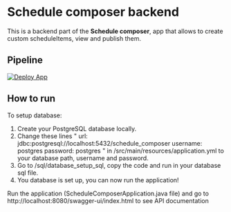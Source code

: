 # Schedule composer backend
This is a backend part of the **Schedule composer**, app that allows to create custom scheduleItems, view and publish them.

## Pipeline
[![Deploy App](https://github.com/TynaiS/schedule_composer_backend/actions/workflows/deploy.yml/badge.svg?branch=main)](https://github.com/TynaiS/schedule_composer_backend/actions/workflows/deploy.yml)

## How to run
To setup database: 
  1) Create your PostgreSQL database locally.
  2) Change these lines
     "
         url: jdbc:postgresql://localhost:5432/schedule_composer
         username: postgres
         password: postgres
     "
     in /src/main/resources/application.yml to your database path, username and password.
  4) Go to /sql/database_setup_sql, copy the code and run in your database sql file.
  5) You database is set up, you can now run the application!



Run the application (ScheduleComposerApplication.java file) and go to http://localhost:8080/swagger-ui/index.html to see API documentation
